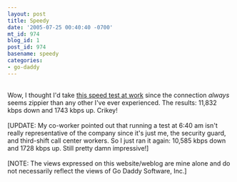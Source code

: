 ```yaml
---
layout: post
title: Speedy
date: '2005-07-25 00:40:40 -0700'
mt_id: 974
blog_id: 1
post_id: 974
basename: speedy
categories:
- go-daddy
---
```

<br />Wow, I thought I'd take <a href="http://speakeasy.net/speedtest/">this speed test at work</a> since the connection <em>always</em> seems zippier than any other I've ever experienced. The results: 11,832 kbps down and 1743 kbps up. Crikey!<br /><br />[UPDATE: My co-worker pointed out that running a test at 6:40 am isn't really representative of the company since it's just me, the security guard, and third-shift call center workers. So I just ran it again: 10,585 kbps down and 1728 kbps up. Still pretty damn impressive!]<br /><br />[NOTE: The views expressed on this website/weblog are mine alone and do not necessarily reflect the views of Go Daddy Software, Inc.]<br /><br /><br />
